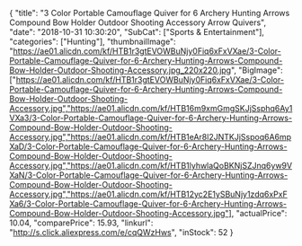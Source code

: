 {
	"title": "3 Color Portable Camouflage Quiver for 6 Archery Hunting Arrows Compound Bow Holder Outdoor Shooting Accessory Arrow Quivers",
	"date": "2018-10-31 10:30:20",
	"SubCat": ["Sports & Entertainment"],
	"categories": ["Hunting"],
	"thumbnailImage": "https://ae01.alicdn.com/kf/HTB1r3gtEVOWBuNjy0Fiq6xFxVXae/3-Color-Portable-Camouflage-Quiver-for-6-Archery-Hunting-Arrows-Compound-Bow-Holder-Outdoor-Shooting-Accessory.jpg_220x220.jpg",
	"BigImage": ["https://ae01.alicdn.com/kf/HTB1r3gtEVOWBuNjy0Fiq6xFxVXae/3-Color-Portable-Camouflage-Quiver-for-6-Archery-Hunting-Arrows-Compound-Bow-Holder-Outdoor-Shooting-Accessory.jpg","https://ae01.alicdn.com/kf/HTB16m9xmGmgSKJjSsphq6Ay1VXa3/3-Color-Portable-Camouflage-Quiver-for-6-Archery-Hunting-Arrows-Compound-Bow-Holder-Outdoor-Shooting-Accessory.jpg","https://ae01.alicdn.com/kf/HTB1eAr8l2JNTKJjSspoq6A6mpXaD/3-Color-Portable-Camouflage-Quiver-for-6-Archery-Hunting-Arrows-Compound-Bow-Holder-Outdoor-Shooting-Accessory.jpg","https://ae01.alicdn.com/kf/HTB1lyhwlaQoBKNjSZJnq6yw9VXaN/3-Color-Portable-Camouflage-Quiver-for-6-Archery-Hunting-Arrows-Compound-Bow-Holder-Outdoor-Shooting-Accessory.jpg","https://ae01.alicdn.com/kf/HTB12yc2E1ySBuNjy1zdq6xPxFXa6/3-Color-Portable-Camouflage-Quiver-for-6-Archery-Hunting-Arrows-Compound-Bow-Holder-Outdoor-Shooting-Accessory.jpg"],
	"actualPrice": 10.04,
	"comparePrice": 15.93,
	"linkurl": "http://s.click.aliexpress.com/e/cqQWzHws",
	"inStock": 52
}
